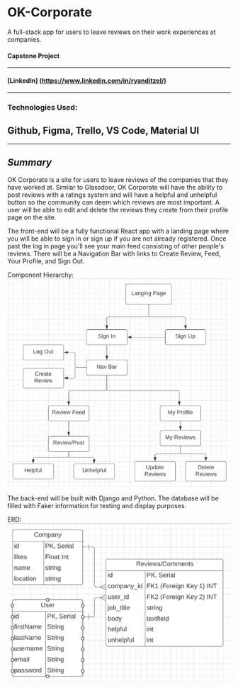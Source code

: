 # **OK-Corporate**

A full-stack app for users to leave reviews on their work experiences at companies.

#### Capstone Project

---

#### [LinkedIn] (https://www.linkedin.com/in/ryanditzel/)

---

### Technologies Used:

## Github, Figma, Trello, VS Code, Material UI

---

## **_Summary_**

OK Corporate is a site for users to leave reviews of the companies that they have worked at. Similar to Glassdoor, OK Corporate will have the ability to post reviews with a ratings system and will have a helpful and unhelpful button so the community can deem which reviews are most important. A user will be able to edit and delete the reviews they create from their profile page on the site.

The front-end will be a fully functional React app with a landing page where you will be able to sign in or sign up if you are not already registered. Once past the log in page you'll see your main feed consisting of other people's reviews. There will be a Navigation Bar with links to Create Review, Feed, Your Profile, and Sign Out.

Component Hierarchy:
![Hierarchy](./readme_img/Component-Hierarchy.png)

The back-end will be built with Django and Python. The database will be filled with Faker information for testing and display purposes.

ERD:
![ERD](./readme_img/ERD-P4.png)
